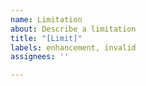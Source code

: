 ```yaml
---
name: Limitation
about: Describe a limitation
title: "[Limit]"
labels: enhancement, invalid
assignees: ''

---
```



